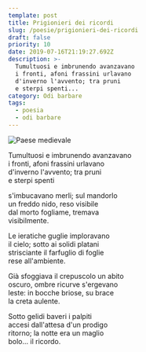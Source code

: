 ```yaml
---
template: post
title: Prigionieri dei ricordi
slug: /poesie/prigionieri-dei-ricordi
draft: false
priority: 10
date: 2019-07-16T21:19:27.692Z
description: >-
  Tumultuosi e imbrunendo avanzavano
  i fronti, afoni frassini urlavano
  d'inverno l'avvento; tra pruni
  e sterpi spenti...
category: Odi barbare
tags:
  - poesia
  - odi barbare
---
```


![Paese medievale](/media/odi-barbare/prigionieri-dei-ricordi.jpg)

Tumultuosi e imbrunendo avanzavano<br/>
i fronti, afoni frassini urlavano <br/>
d'inverno l'avvento; tra pruni<br/>
e sterpi spenti

s'imbucavano merli; sul mandorlo<br/>
un freddo nido, reso visibile<br/>
dal morto fogliame, tremava<br/>
visibilmente.

Le ieratiche guglie imploravano<br/>
il cielo; sotto ai solidi platani<br/>
strisciante il farfuglio di foglie<br/>
rese all'ambiente.

Già sfoggiava il crepuscolo un abito<br/>
oscuro, ombre ricurve s'ergevano<br/>
leste: in bocche briose, su brace<br/>
la creta aulente.

Sotto gelidi baveri i palpiti<br/>
accesi dall'attesa d'un prodigo<br/>
ritorno; la notte era un maglio<br/>
bolo... il ricordo.
